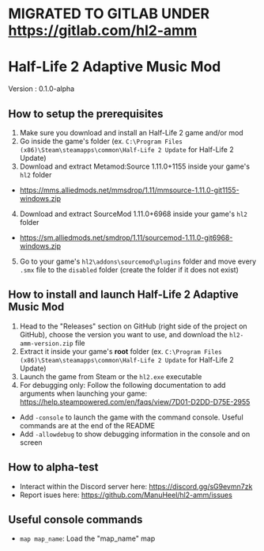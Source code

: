 # MIGRATED TO GITLAB UNDER https://gitlab.com/hl2-amm

# Half-Life 2 Adaptive Music Mod
Version : 0.1.0-alpha

## How to setup the prerequisites
1. Make sure you download and install an Half-Life 2 game and/or mod
2. Go inside the game's folder (ex. `C:\Program Files (x86)\Steam\steamapps\common\Half-Life 2 Update` for Half-Life 2 Update)
3. Download and extract Metamod:Source 1.11.0+1155 inside your game's `hl2` folder
- https://mms.alliedmods.net/mmsdrop/1.11/mmsource-1.11.0-git1155-windows.zip
4. Download and extract SourceMod 1.11.0+6968 inside your game's `hl2` folder
- https://sm.alliedmods.net/smdrop/1.11/sourcemod-1.11.0-git6968-windows.zip
5. Go to your game's `hl2\addons\sourcemod\plugins` folder and move every `.smx` file to the `disabled` folder (create the folder if it does not exist)

## How to install and launch Half-Life 2 Adaptive Music Mod 
1. Head to the "Releases" section on GitHub (right side of the project on GitHub), choose the version you want to use, and download the `hl2-amm-version.zip` file
2. Extract it inside your game's **root** folder (ex. `C:\Program Files (x86)\Steam\steamapps\common\Half-Life 2 Update` for Half-Life 2 Update)
3. Launch the game from Steam or the `hl2.exe` executable
4. For debugging only: Follow the following documentation to add arguments when launching your game: https://help.steampowered.com/en/faqs/view/7D01-D2DD-D75E-2955
- Add `-console` to launch the game with the command console. Useful commands are at the end of the README
- Add `-allowdebug` to show debugging information in the console and on screen

## How to alpha-test
- Interact within the Discord server here: https://discord.gg/sG9evmn7zk
- Report isues here: https://github.com/ManuHeel/hl2-amm/issues

## Useful console commands
- `map map_name`: Load the "map_name" map
